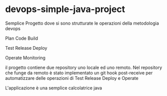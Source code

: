 # devops-simple-java-project

Semplice Progetto dove si sono strutturate le operazioni della metodologia devops

Plan
Code
Build

Test
Release
Deploy

Operate
Monitoring

il progetto contiene due repository uno locale ed uno remoto. 
Nel repository che funge da remoto è stato implementato un git hook post-receive per automatizzare delle operazioni di Test Release Deploy e Operate  


L'applicazione è una semplice calcolatrice java
